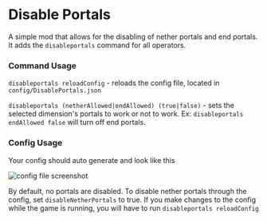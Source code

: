 # Disable Portals
A simple mod that allows for the disabling of nether portals
and end portals. It adds the `disableportals` command for all
operators.

### Command Usage
`disableportals reloadConfig` - reloads the config file, 
located in `config/DisablePortals.json`

`disableportals (netherAllowed|endAllowed) (true|false)` - 
sets the selected dimension's portals to work or not to work.
Ex: `disableportals endAllowed false` will turn off end 
portals.

### Config Usage
Your config should auto generate and look like this

![config file screenshot](https://media.discordapp.net/attachments/819612740736778291/819655485379837992/unknown.png)

By default, no portals are disabled. To disable nether
portals through the config, set `disableNetherPortals` to 
true. If you make changes to the config while the game is
running, you will have to run `disableportals reloadConfig`
